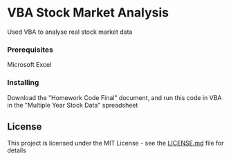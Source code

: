 # VBA Stock Market Analysis

Used VBA to analyse real stock market data

### Prerequisites

Microsoft Excel

### Installing

Download the "Homework Code Final" document, and run this code in VBA in the "Multiple Year Stock Data" spreadsheet

## License

This project is licensed under the MIT License - see the [LICENSE.md](LICENSE.md) file for details

